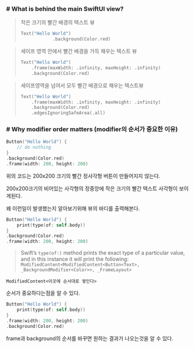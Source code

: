 ### # What is behind the main SwiftUI view?

> 작은 크기의 빨간 배경의 텍스트 뷰
> 
> ```swift
> Text("Hello World")
>             .background(Color.red)
> ```

> 세이프 영역 안에서 빨간 배경을 가득 채우는 텍스트 뷰
> 
> ```swift
> Text("Hello World")
>     .frame(maxWidth: .infinity, maxHeight: .infinity)
>     .background(Color.red)
> ```

> 세이프영역을 넘어서 모두 빨간 배경으로 채우는 텍스트뷰
> 
> ```swift
> Text("Hello World")
>     .frame(maxWidth: .infinity, maxHeight: .infinity)
>     .background(Color.red)
>     .edgesIgnoringSafeArea(.all)
> ```

### # Why modifier order matters (modifier의 순서가 중요한 이유)

```swift
Button("Hello World") {
    // do nothing
}    
.background(Color.red)
.frame(width: 200, height: 200)
```

위의 코드는 200x200 크기의 빨간 정사각형 버튼이 만들어지지 않는다.

200x200크기의 비어있는 사각형의 정중앙에 작은 크기의 빨간 텍스트 사각형이 보이게된다.



왜 이런일이 발생했는지 알아보기위해 뷰의 바디를 출력해본다.

```swift
Button("Hello World") {
    print(type(of: self.body))
}    
.background(Color.red)
.frame(width: 200, height: 200)
```

> Swift’s `type(of:)` method prints the exact type of a particular value, and in this instance it will print the following: `ModifiedContent<ModifiedContent<Button<Text>, _BackgroundModifier<Color>>, _FrameLayout>`

`ModifiedContent<이곳에 순서대로 쌓인다>`

순서가 중요하다는점을 알 수 있다.



```swift
Button("Hello World") {
    print(type(of: self.body))
}
.frame(width: 200, height: 200)
.background(Color.red)
```

frame과 background의 순서를 바꾸면 원하는 결과가 나오는것을 알 수 있다.




